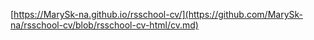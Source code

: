[https://MarySk-na.github.io/rsschool-cv/](https://github.com/MarySk-na/rsschool-cv/blob/rsschool-cv-html/cv.md)

